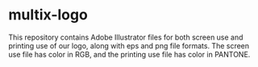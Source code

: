 # multix-logo

This repository contains Adobe Illustrator files for both screen use and printing use of our logo, along with eps and png file formats. The screen use file has color in RGB, and the printing use file has color in PANTONE.
